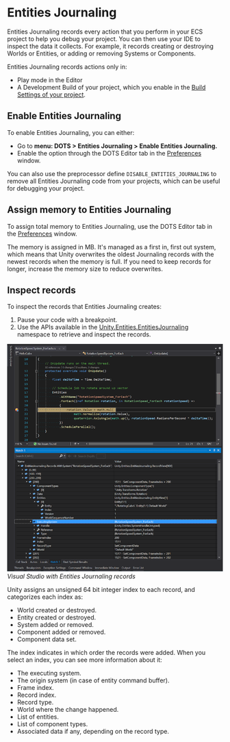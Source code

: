 # Entities Journaling

Entities Journaling records every action that you perform in your ECS project to help you debug your project. You can then use your IDE to inspect the data it collects. For example, it records creating or destroying Worlds or Entities, or adding or removing Systems or Components.

Entities Journaling records actions only in:

* Play mode in the Editor
* A Development Build of your project, which you enable in the [Build Settings of your project](ecs_building_projects.md). 

## Enable Entities Journaling

To enable Entities Journaling, you can either:

* Go to **menu: DOTS &gt; Entities Journaling &gt; Enable Entities Journaling.** 
* Enable the option through the DOTS Editor tab in the [Preferences](https://docs.unity3d.com/Manual/Preferences.html) window.

You can also use the preprocessor define `DISABLE_ENTITIES_JOURNALING` to remove all Entities Journaling code from your projects, which can be useful for debugging your project.

## Assign memory to Entities Journaling

To assign total memory to Entities Journaling, use the DOTS Editor tab in the [Preferences](https://docs.unity3d.com/Manual/Preferences.html) window.

The memory is assigned in MB. It's managed as a first in, first out system, which means that Unity overwrites the oldest Journaling records with the newest records when the memory is full. If you need to keep records for longer, increase the memory size to reduce overwrites.

## Inspect records

To inspect the records that Entities Journaling creates:

1. Pause your code with a breakpoint. 
1. Use the APIs available in the [Unity.Entities.EntitiesJournaling](xref:Unity.Entities.EntitiesJournaling) namespace to retrieve and inspect the records.

![](images/entities-journaling-ide.png "image_tooltip")<br/>_Visual Studio with Entities Journaling records_

Unity assigns an unsigned 64 bit integer index to each record, and categorizes each index as:

* World created or destroyed.
* Entity created or destroyed.
* System added or removed.
* Component added or removed.
* Component data set.

The index indicates in which order the records were added. When you select an index, you can see more information about it:

* The executing system.
* The origin system (in case of entity command buffer).
* Frame index.
* Record index.
* Record type.
* World where the change happened.
* List of entities.
* List of component types.
* Associated data if any, depending on the record type.